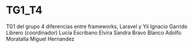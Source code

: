 # TG1_T4
TG1 del grupo 4 diferencias entre frameworks, Laravel y Yii
Ignacio Garrido Librero (coordinador)
Lucia Escribano Elvira
Sandra Bravo Blanco
Adolfo Moratalla
Miguel Hernandez
